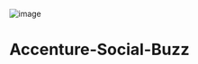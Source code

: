 ![image](https://github.com/PranjalMulane/Accenture-Social-Buzz/assets/52007480/b1bbb69c-88c8-4aa1-9113-5a592ad2b95a)
# Accenture-Social-Buzz
